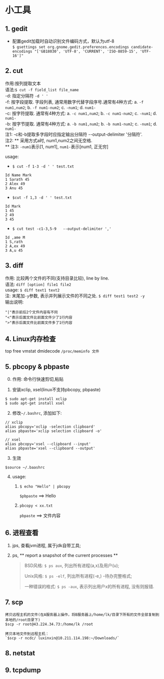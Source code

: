 # 小工具

## 1. gedit
* 配置gedit加载时自动识别文件编码方式，默认为utf-8 <br/>
`$ gsettings set org.gnome.gedit.preferences.encodings candidate-encodings "['GB18030', 'UTF-8', 'CURRENT', 'ISO-8859-15', 'UTF-16']"`

## 2. cut
作用:按列提取文本  <br />
语法:`$ cut -f field_list file_name`  <br />
-d: 指定分隔符 `-d ' '`  <br />
-f: 按字段提取. 字段列表, 通常用数字代替字段序号.通常有4种方式: a. `-f num1,num2`; b. `-f num1-num2`; c. `-num1`; d. `num1-`  <br />
-c: 按字符提取. 通常有4种方式: a. `-c num1,num2`; b. `-c num1-num2`; c. `-num1`; d. `num1-`  <br />
-b: 按字节提取. 通常有4种方式: a. `-b num1,num2`; b. `-b num1-num2`; c. `-num1`; d. `num1-` <br />
注1: -c和-b提取多字段时应指定输出分隔符 --output-delimiter '分隔符'. <br />
注2: ** 采用方式a时, num1,num2之间无空格.<br /> **
注3: `-num1`表示[1, num1], `num1-`表示[num1, 正无穷]

usage:
* `$ cut -f 1-3 -d ' ' test.txt`
```
Id Name Mark
1 Sarath 45
2 Alex 49
3 Anu 45
```

* `$cut -f 1,3 -d ' ' test.txt`
```
Id Mark
1 45
2 49
3 45
```

* `$ cut test -c1-3,5-9   --output-delimiter ','`
```
Id ,ame M
1 S,rath
2 A,ex 49
3 A,u 45
```

## 3. diff
作用: 比较两个文件的不同(支持目录比较), line by line. <br />
语法: `diff [option] file1 file2` <br />
usage: `$ diff text1 text2` <br />
注: 末尾加`-y`参数, 表示并列展示文件的不同之处. `$ diff test1 test2 -y`  <br />
输出说明:
```
"|"表示前后2个文件内容有不同
"<"表示后面文件比前面文件少了1行内容
">"表示后面文件比前面文件多了1行内容
```

## 4. Linux内存检查
top
free
vmstat
dmidecode
`/proc/meminfo 文件`

## 5. pbcopy & pbpaste

0. 作用: 命令行快速剪切,粘贴

1. 安装xclip, xsel(linux不支持pbcopy, pbpaste)

```
$ sudo apt-get install xclip
$ sudo apt-get install xsel
```

2. 修改`~/.bashrc`, 添加如下:

```
// xclip
alias pbcopy='xclip -selection clipboard'
alias pbpaste='xclip selection clipboard -o'

// xsel
alias pbcopy='xsel --clipboard --input'
alias pbpaste='xsel --clipboard --output'
```
3. 生效

`$source ~/.baashrc`

4. usage:
   1. `$ echo "Hello" | pbcopy`

      `$pbpaste`  ==> Hello

   2. `pbcopy < xx.txt`

      `pbpaste` ==> 文件内容

## 6.  进程查看

1. jps, 查看jvm进程, 属于jdk自带工具;

2. ps,  **  report a snapshot of the current processes **

   > BSD风格: `$ ps aux`, 列出所有进程(a,x)及用户(u);
   >
   > Unix风格: `$ ps -elf`, 列出所有进程(-e,) -待办完整格式;
   >
   > 一种错误的格式: `$ ps -aux`, 表示列出用户x的所有进程, 没有则报错.


## 7. scp

```
拷贝远程主机的文件(在A服务器上操作，将B服务器上/home/lk/目录下所有的文件全部复制到本地的/root目录下)
$scp -r root@43.224.34.73:/home/lk /root
```

```
拷贝本地文件到远程主机：
`$scp -r ncdc/ luxinxin@10.211.114.198:~/Downloads/`
```

## 8. netstat



## 9. tcpdump



